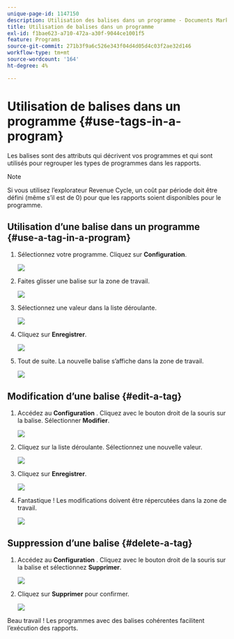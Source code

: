 ```yaml
---
unique-page-id: 1147150
description: Utilisation des balises dans un programme - Documents Marketo - Documentation du produit
title: Utilisation de balises dans un programme
exl-id: f1bae623-a710-472a-a30f-9044ce1001f5
feature: Programs
source-git-commit: 271b3f9a6c526e343f04d4d05d4c03f2ae32d146
workflow-type: tm+mt
source-wordcount: '164'
ht-degree: 4%

---
```


# Utilisation de balises dans un programme {#use-tags-in-a-program}

Les balises sont des attributs qui décrivent vos programmes et qui sont utilisés pour regrouper les types de programmes dans les rapports.

>[!NOTE]
>
>Si vous utilisez l’explorateur Revenue Cycle, un coût par période doit être défini (même s’il est de 0) pour que les rapports soient disponibles pour le programme.

## Utilisation d’une balise dans un programme {#use-a-tag-in-a-program}

1. Sélectionnez votre programme. Cliquez sur **Configuration**.

   ![](assets/use-tags-in-a-program-1.png)

1. Faites glisser une balise sur la zone de travail.

   ![](assets/use-tags-in-a-program-2.png)

1. Sélectionnez une valeur dans la liste déroulante.

   ![](assets/use-tags-in-a-program-3.png)

1. Cliquez sur **Enregistrer**.

   ![](assets/use-tags-in-a-program-4.png)

1. Tout de suite. La nouvelle balise s’affiche dans la zone de travail.

   ![](assets/use-tags-in-a-program-5.png)

## Modification d’une balise {#edit-a-tag}

1. Accédez au **Configuration** . Cliquez avec le bouton droit de la souris sur la balise. Sélectionner **Modifier**.

   ![](assets/use-tags-in-a-program-6.png)

1. Cliquez sur la liste déroulante. Sélectionnez une nouvelle valeur.

   ![](assets/use-tags-in-a-program-7.png)

1. Cliquez sur **Enregistrer**.

   ![](assets/use-tags-in-a-program-8.png)

1. Fantastique ! Les modifications doivent être répercutées dans la zone de travail.

   ![](assets/use-tags-in-a-program-9.png)

## Suppression d’une balise  {#delete-a-tag}

1. Accédez au **Configuration** . Cliquez avec le bouton droit de la souris sur la balise et sélectionnez **Supprimer**.

   ![](assets/use-tags-in-a-program-10.png)

1. Cliquez sur **Supprimer** pour confirmer.

   ![](assets/use-tags-in-a-program-11.png)

Beau travail ! Les programmes avec des balises cohérentes facilitent l’exécution des rapports.
